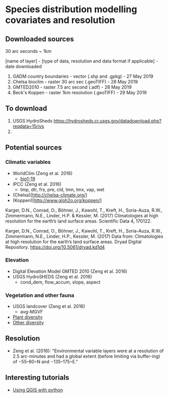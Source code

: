 # Species distribution modelling covariates and resolution

## Downloaded sources

30 arc seconds ~ 1km

[name of layer] - [type of data, resolution and data format if applicable] - date downloaded

1. GADM country boundaries - vector (.shp and .gpkg) - 27 May 2019
2. Chelsa bioclim - raster 30 arc sec (.geoTIFF) - 28 May 2019
3. GMTED2010 - raster 7.5 arc second (.adf) - 28 May 2019
4. Beck's Koppen - raster 1km resolution (.geoTIFF) - 29 May 2019

## To download

1. USGS HydroSheds https://hydrosheds.cr.usgs.gov/datadownload.php?reqdata=15rivs
2. 

## Potential sources

### Climatic variables

- WorldClim (Zeng et al. 2016)
  - [bio1-19](https://pubs.usgs.gov/ds/691/ds691.pdf)
- IPCC (Zeng et al. 2016)
  - tmp, dtr, frs, pre, cld, tmn, tmx, vap, wet
- (Chelsa)[http://chelsa-climate.org/]
- (Koppen)[http://www.gloh2o.org/koppen/]

Karger, D.N., Conrad, O., Böhner, J., Kawohl, T., Kreft, H., Soria-Auza, R.W., Zimmermann, N.E., Linder, H.P. & Kessler, M. (2017) Climatologies at high resolution for the earth’s land surface areas. Scientific Data 4, 170122.

Karger, D.N., Conrad, O., Böhner, J., Kawohl, T., Kreft, H., Soria-Auza, R.W., Zimmermann, N.E., Linder, H.P., Kessler, M. (2017) Data from: Climatologies at high resolution for the earth’s land surface areas. Dryad Digital Repository. https://doi.org/10.5061/dryad.kd1d4 

### Elevation

- Digital Elevation Model GMTED 2010 (Zeng et al. 2016)
- USGS HydroSHEDS (Zeng et al. 2016)
  - cond_dem, flow_accum, slope, aspect

### Vegetation and other fauna

- USGS landcover (Zeng et al. 2016)
  - avg-MGVF
- [Plant diversity](https://www.nees.uni-bonn.de/research-/systematics-evolution-ecology/biogeography-and-macroecology-biomaps/worldmaps/worldmaps-of-plant-diversity)
- [Other diversity](http://guides.lib.berkeley.edu/VegMaps)

## Resolution

- Zeng et al. (2016): "Environmental variable layers were at a resolution of 2.5 arc-minutes and had a global extent (before limiting via buffer-ing) of −55–60◦N and −135–175◦E."

## Interesting tutorials

- [Using QGIS with python](https://www.e-education.psu.edu/geog489/print/root1405.html)